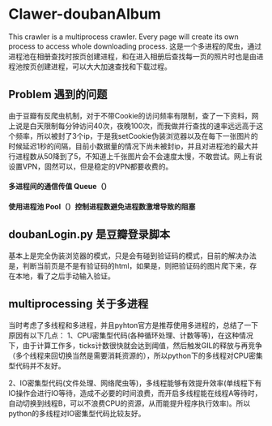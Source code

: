 # Clawer-doubanAlbum
This crawler is a multiprocess crawler. Every page will create its own process to access whole downloading process.
这是一个多进程的爬虫，通过进程池在相册查找时按页创建进程，和在进入相册后查找每一页的照片时也是由进程池按页创建进程，可以大大加速查找和下载过程。

## Problem 遇到的问题
由于豆瓣有反爬虫机制，对于不带Cookie的访问频率有限制，查了一下资料，网上说是白天限制每分钟访问40次，夜晚100次，而我做并行查找的速率远远高于这个频率，所以被封了3个ip，于是我setCookie伪装浏览器以及在每下一张图片的时候延迟1秒的间隔，目前小数据量的情况下尚未被封ip，并且对进程池的最大并行进程数从50降到了5，不知道上千张图片会不会速度太慢，不敢尝试。网上有说设置VPN，固然可以，但是稳定的VPN都要收费的。

#### 多进程间的通信传值 Queue（）
#### 使用进程池 Pool（）控制进程数避免进程数激增导致的阻塞


## doubanLogin.py 是豆瓣登录脚本
基本上是完全伪装浏览器的模式，只是会有碰到验证码的模式，目前的解决办法是，判断当前页是不是有验证码的html，如果是，则把验证码的图片爬下来，存在本地，看了之后手动输入验证。

## multiprocessing 关于多进程
当时考虑了多线程和多进程，并且pyhton官方是推荐使用多进程的，总结了一下原因有以下几点：
1、CPU密集型代码(各种循环处理、计数等等)，在这种情况下，由于计算工作多，ticks计数很快就会达到阈值，然后触发GIL的释放与再竞争（多个线程来回切换当然是需要消耗资源的），所以python下的多线程对CPU密集型代码并不友好。

2、IO密集型代码(文件处理、网络爬虫等)，多线程能够有效提升效率(单线程下有IO操作会进行IO等待，造成不必要的时间浪费，而开启多线程能在线程A等待时，自动切换到线程B，可以不浪费CPU的资源，从而能提升程序执行效率)。所以python的多线程对IO密集型代码比较友好。

